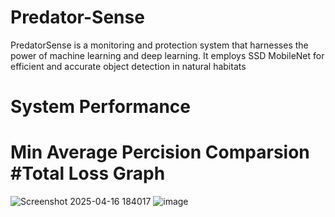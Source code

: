 # Predator-Sense
PredatorSense is a monitoring and protection system that harnesses the power of machine learning and deep learning. It employs SSD MobileNet for efficient and accurate object detection in natural habitats
# System Performance
# Min Average Percision Comparsion #Total Loss Graph
![Screenshot 2025-04-16 184017](https://github.com/user-attachments/assets/698cfb08-c2b9-4655-9619-c939bec975e9) ![image](https://github.com/user-attachments/assets/b1013bf3-7b12-4b8a-a0cc-b4f802034a19)

